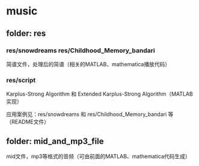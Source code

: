 # music

## folder: res

### res/snowdreams res/Childhood_Memory_bandari
简谱文件，处理后的简谱（相关的MATLAB、mathematica播放代码）

### res/script
Karplus-Strong Algorithm 和 Extended Karplus-Strong Algorithm（MATLAB实现）

应用案例见：res/snowdreams 和 res/Childhood_Memory_bandari 等（README文件）

## folder: mid_and_mp3_file
mid文件，mp3等格式的音频（可由前面的MATLAB、mathematica代码生成）
